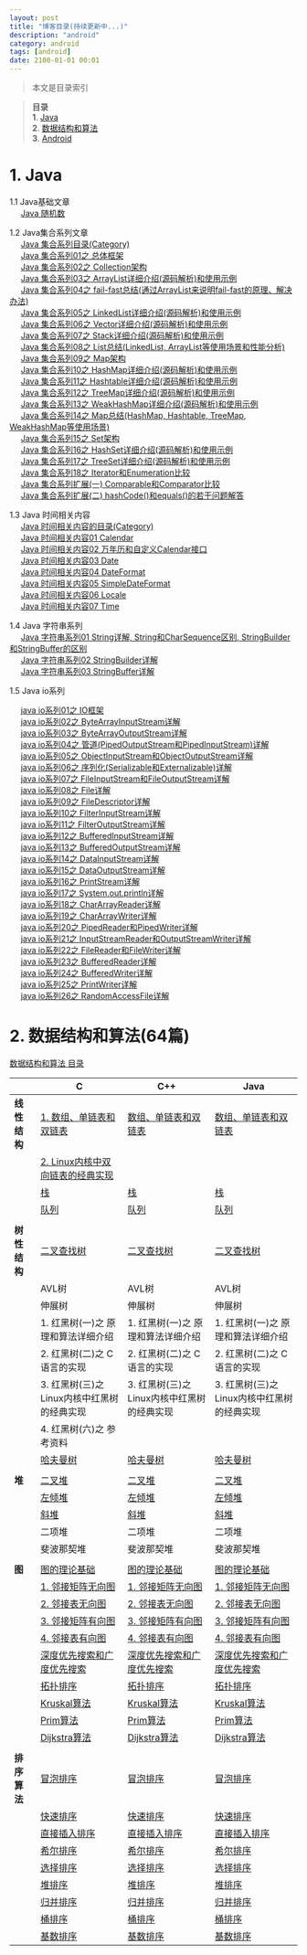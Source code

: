 ```yaml
---
layout: post
title: "博客目录(持续更新中...)"
description: "android"
category: android
tags: [android]
date: 2100-01-01 00:01
---
```



> 本文是目录索引

> **目录**  
> **1**. [Java](#anchor1)  
> **2**. [数据结构和算法](#anchor2)  
> **3**. [Android](#anchor3)  



<a name="anchor1"></a>
# 1. Java

1.1 Java基础文章  
&nbsp;&nbsp;&nbsp;&nbsp; [Java 随机数][link_java_basic_01]  


1.2 Java集合系列文章  
&nbsp;&nbsp;&nbsp;&nbsp; [Java 集合系列目录(Category)][link_java_collection_00]  
&nbsp;&nbsp;&nbsp;&nbsp; [Java 集合系列01之 总体框架][link_java_collection_01]  
&nbsp;&nbsp;&nbsp;&nbsp; [Java 集合系列02之 Collection架构][link_java_collection_02]  
&nbsp;&nbsp;&nbsp;&nbsp; [Java 集合系列03之 ArrayList详细介绍(源码解析)和使用示例][link_java_collection_03]  
&nbsp;&nbsp;&nbsp;&nbsp; [Java 集合系列04之 fail-fast总结(通过ArrayList来说明fail-fast的原理、解决办法)][link_java_collection_04]  
&nbsp;&nbsp;&nbsp;&nbsp; [Java 集合系列05之 LinkedList详细介绍(源码解析)和使用示例][link_java_collection_05]  
&nbsp;&nbsp;&nbsp;&nbsp; [Java 集合系列06之 Vector详细介绍(源码解析)和使用示例][link_java_collection_06]  
&nbsp;&nbsp;&nbsp;&nbsp; [Java 集合系列07之 Stack详细介绍(源码解析)和使用示例][link_java_collection_07]  
&nbsp;&nbsp;&nbsp;&nbsp; [Java 集合系列08之 List总结(LinkedList, ArrayList等使用场景和性能分析)][link_java_collection_08]  
&nbsp;&nbsp;&nbsp;&nbsp; [Java 集合系列09之 Map架构][link_java_collection_09]  
&nbsp;&nbsp;&nbsp;&nbsp; [Java 集合系列10之 HashMap详细介绍(源码解析)和使用示例][link_java_collection_10]  
&nbsp;&nbsp;&nbsp;&nbsp; [Java 集合系列11之 Hashtable详细介绍(源码解析)和使用示例][link_java_collection_11]  
&nbsp;&nbsp;&nbsp;&nbsp; [Java 集合系列12之 TreeMap详细介绍(源码解析)和使用示例][link_java_collection_12]  
&nbsp;&nbsp;&nbsp;&nbsp; [Java 集合系列13之 WeakHashMap详细介绍(源码解析)和使用示例][link_java_collection_13]  
&nbsp;&nbsp;&nbsp;&nbsp; [Java 集合系列14之 Map总结(HashMap, Hashtable, TreeMap, WeakHashMap等使用场景)][link_java_collection_14]  
&nbsp;&nbsp;&nbsp;&nbsp; [Java 集合系列15之 Set架构][link_java_collection_15]  
&nbsp;&nbsp;&nbsp;&nbsp; [Java 集合系列16之 HashSet详细介绍(源码解析)和使用示例][link_java_collection_16]  
&nbsp;&nbsp;&nbsp;&nbsp; [Java 集合系列17之 TreeSet详细介绍(源码解析)和使用示例][link_java_collection_17]  
&nbsp;&nbsp;&nbsp;&nbsp; [Java 集合系列18之 Iterator和Enumeration比较][link_java_collection_18]    
&nbsp;&nbsp;&nbsp;&nbsp; [Java 集合系列扩展(一) Comparable和Comparator比较][link_java_collection_19]  
&nbsp;&nbsp;&nbsp;&nbsp; [Java 集合系列扩展(二) hashCode()和equals()的若干问题解答][link_java_collection_20]

1.3 Java 时间相关内容  
&nbsp;&nbsp;&nbsp;&nbsp; [Java 时间相关内容的目录(Category)][link_java_time_00]  
&nbsp;&nbsp;&nbsp;&nbsp; [Java 时间相关内容01 Calendar][link_java_time_01]  
&nbsp;&nbsp;&nbsp;&nbsp; [Java 时间相关内容02 万年历和自定义Calendar接口][link_java_time_02]  
&nbsp;&nbsp;&nbsp;&nbsp; [Java 时间相关内容03 Date][link_java_time_03]  
&nbsp;&nbsp;&nbsp;&nbsp; [Java 时间相关内容04 DateFormat][link_java_time_04]  
&nbsp;&nbsp;&nbsp;&nbsp; [Java 时间相关内容05 SimpleDateFormat][link_java_time_05]  
&nbsp;&nbsp;&nbsp;&nbsp; [Java 时间相关内容06 Locale][link_java_time_06]  
&nbsp;&nbsp;&nbsp;&nbsp; [Java 时间相关内容07 Time][link_java_time_07]

1.4 Java 字符串系列  
&nbsp;&nbsp;&nbsp;&nbsp; [Java 字符串系列01 String详解, String和CharSequence区别, StringBuilder和StringBuffer的区别][link_java_charsequence_01]  
&nbsp;&nbsp;&nbsp;&nbsp; [Java 字符串系列02 StringBuilder详解][link_java_charsequence_02]  
&nbsp;&nbsp;&nbsp;&nbsp; [Java 字符串系列03 StringBuffer详解][link_java_charsequence_03]  

1.5 Java io系列  

&nbsp;&nbsp;&nbsp;&nbsp; [java io系列01之 IO框架][link_java_io_01]  
&nbsp;&nbsp;&nbsp;&nbsp; [java io系列02之 ByteArrayInputStream详解][link_java_io_02]  
&nbsp;&nbsp;&nbsp;&nbsp; [java io系列03之 ByteArrayOutputStream详解][link_java_io_03]  
&nbsp;&nbsp;&nbsp;&nbsp; [java io系列04之 管道(PipedOutputStream和PipedInputStream)详解][link_java_io_04]  
&nbsp;&nbsp;&nbsp;&nbsp; [java io系列05之 ObjectInputStream和ObjectOutputStream详解][link_java_io_05]  
&nbsp;&nbsp;&nbsp;&nbsp; [java io系列06之 序列化(Serializable和Externalizable)详解][link_java_io_06]  
&nbsp;&nbsp;&nbsp;&nbsp; [java io系列07之 FileInputStream和FileOutputStream详解][link_java_io_07]  
&nbsp;&nbsp;&nbsp;&nbsp; [java io系列08之 File详解][link_java_io_08]  
&nbsp;&nbsp;&nbsp;&nbsp; [java io系列09之 FileDescriptor详解][link_java_io_09]  
&nbsp;&nbsp;&nbsp;&nbsp; [java io系列10之 FilterInputStream详解][link_java_io_10]  
&nbsp;&nbsp;&nbsp;&nbsp; [java io系列11之 FilterOutputStream详解][link_java_io_11]  
&nbsp;&nbsp;&nbsp;&nbsp; [java io系列12之 BufferedInputStream详解][link_java_io_12]  
&nbsp;&nbsp;&nbsp;&nbsp; [java io系列13之 BufferedOutputStream详解][link_java_io_13]  
&nbsp;&nbsp;&nbsp;&nbsp; [java io系列14之 DataInputStream详解][link_java_io_14]  
&nbsp;&nbsp;&nbsp;&nbsp; [java io系列15之 DataOutputStream详解][link_java_io_15]  
&nbsp;&nbsp;&nbsp;&nbsp; [java io系列16之 PrintStream详解][link_java_io_16]  
&nbsp;&nbsp;&nbsp;&nbsp; [java io系列17之 System.out.println详解][link_java_io_17]  
&nbsp;&nbsp;&nbsp;&nbsp; [java io系列18之 CharArrayReader详解][link_java_io_18]  
&nbsp;&nbsp;&nbsp;&nbsp; [java io系列19之 CharArrayWriter详解][link_java_io_19]  
&nbsp;&nbsp;&nbsp;&nbsp; [java io系列20之 PipedReader和PipedWriter详解][link_java_io_20]  
&nbsp;&nbsp;&nbsp;&nbsp; [java io系列21之 InputStreamReader和OutputStreamWriter详解][link_java_io_21]  
&nbsp;&nbsp;&nbsp;&nbsp; [java io系列22之 FileReader和FileWriter详解][link_java_io_22]  
&nbsp;&nbsp;&nbsp;&nbsp; [java io系列23之 BufferedReader详解][link_java_io_23]  
&nbsp;&nbsp;&nbsp;&nbsp; [java io系列24之 BufferedWriter详解][link_java_io_24]  
&nbsp;&nbsp;&nbsp;&nbsp; [java io系列25之 PrintWriter详解][link_java_io_25]  
&nbsp;&nbsp;&nbsp;&nbsp; [java io系列26之 RandomAccessFile详解][link_java_io_26]



<a name="anchor2"></a>
# 2. 数据结构和算法(64篇)

[数据结构和算法 目录][link_ds_index] 

|              |                   C                |                   C++              |               Java                 |
| ------------ | ---------------------------------- | ---------------------------------- | ---------------------------------- |
| **线性结构** | [1. 数组、单链表和双链表][link_ds_linear_dlink01] | [数组、单链表和双链表][link_ds_linear_dlink01] | [数组、单链表和双链表][link_ds_linear_dlink01] |
|              | [2. Linux内核中双向链表的经典实现][link_ds_linear_dlink02] |  |  |
|              | [栈][link_ds_linear_stack] | [栈][link_ds_linear_stack] | [栈][link_ds_linear_stack] |
|              | [队列][link_ds_linear_list] | [队列][link_ds_linear_list] | [队列][link_ds_linear_list] |
|              |  |  |  |
| **树性结构** | [二叉查找树][link_ds_tree_bstree_c] | [二叉查找树][link_ds_tree_bstree_cpp] | [二叉查找树][link_ds_tree_bstree_java] |
|              | AVL树 | AVL树 | AVL树 |
|              | 伸展树 | 伸展树 | 伸展树 |
|              | 1. 红黑树(一)之 原理和算法详细介绍 | 1. 红黑树(一)之 原理和算法详细介绍 | 1. 红黑树(一)之 原理和算法详细介绍 |
|              | 2. 红黑树(二)之 C语言的实现 | 2. 红黑树(二)之 C语言的实现 | 2. 红黑树(二)之 C语言的实现 |
|              | 3. 红黑树(三)之 Linux内核中红黑树的经典实现 | 3. 红黑树(三)之 Linux内核中红黑树的经典实现 | 3. 红黑树(三)之 Linux内核中红黑树的经典实现 |
|              | 4. 红黑树(六)之 参考资料 |  |  |
|              | [哈夫曼树][link_ds_tree_huffman_c] | [哈夫曼树][link_ds_tree_huffman_cpp] | [哈夫曼树][link_ds_tree_huffman_java] |
|              |  |  |  |
| **堆**       | [二叉堆][link_ds_heap_binary_c] | [二叉堆][link_ds_heap_binary_cpp] | [二叉堆][link_ds_heap_binary_java] |
|              | [左倾堆][link_ds_heap_leftist_c] | [左倾堆][link_ds_heap_leftist_cpp] | [左倾堆][link_ds_heap_leftist_java] |
|              | [斜堆][link_ds_heap_skewheap_c] | [斜堆][link_ds_heap_skewheap_cpp] | [斜堆][link_ds_heap_skewheap_java] |
|              | 二项堆 | 二项堆 | 二项堆 |
|              | 斐波那契堆 | 斐波那契堆 | 斐波那契堆 |
|              |  |  |  |
| **图**       | [图的理论基础][link_ds_graph_thesis] | [图的理论基础][link_ds_graph_thesis] | [图的理论基础][link_ds_graph_thesis] |
|              | [1. 邻接矩阵无向图][link_ds_graph_matrix_udg_c] | [1. 邻接矩阵无向图][link_ds_graph_matrix_udg_cpp] | [1. 邻接矩阵无向图][link_ds_graph_matrix_udg_java] |
|              | [2. 邻接表无向图][link_ds_graph_list_udg_c] | [2. 邻接表无向图][link_ds_graph_list_udg_cpp] | [2. 邻接表无向图][link_ds_graph_list_udg_java] |
|              | [3. 邻接矩阵有向图][link_ds_graph_matrix_dg_c] | [3. 邻接矩阵有向图][link_ds_graph_matrix_dg_cpp] | [3. 邻接矩阵有向图][link_ds_graph_matrix_dg_java] |
|              | [4. 邻接表有向图][link_ds_graph_list_dg_c] | [4. 邻接表有向图][link_ds_graph_list_dg_cpp] | [4. 邻接表有向图][link_ds_graph_list_dg_java] |
|              | [深度优先搜索和广度优先搜索][link_ds_graph_iterator] | [深度优先搜索和广度优先搜索][link_ds_graph_iterator] | [深度优先搜索和广度优先搜索][link_ds_graph_iterator] |
|              | [拓扑排序][link_ds_graph_topsort_c] | [拓扑排序][link_ds_graph_topsort_cpp] | [拓扑排序][link_ds_graph_topsort_java] |
|              | [Kruskal算法][link_ds_graph_kruskal_c] | [Kruskal算法][link_ds_graph_kruskal_cpp] | [Kruskal算法][link_ds_graph_kruskal_java] |
|              | [Prim算法][link_ds_graph_prim_c] | [Prim算法][link_ds_graph_prim_cpp] | [Prim算法][link_ds_graph_prim_java] |
|              | [Dijkstra算法][link_ds_graph_dijkstra_c] | [Dijkstra算法][link_ds_graph_dijkstra_cpp] | [Dijkstra算法][link_ds_graph_dijkstra_java] |
|              |  |  |  |
| **排序算法** | [冒泡排序][link_algrithm_bubble-sort] | [冒泡排序][link_algrithm_bubble-sort] | [冒泡排序][link_algrithm_bubble-sort] |
|              | [快速排序][link_algrithm_quick-sort] | [快速排序][link_algrithm_quick-sort] | [快速排序][link_algrithm_quick-sort] |
|              | [直接插入排序][link_algrithm_insert-sort] | [直接插入排序][link_algrithm_insert-sort] | [直接插入排序][link_algrithm_insert-sort] |
|              | [希尔排序][link_algrithm_shell-sort] | [希尔排序][link_algrithm_shell-sort] | [希尔排序][link_algrithm_shell-sort] |
|              | [选择排序][link_algrithm_select-sort] | [选择排序][link_algrithm_select-sort] | [选择排序][link_algrithm_select-sort] |
|              | [堆排序][link_algrithm_heap-sort] | [堆排序][link_algrithm_heap-sort] | [堆排序][link_algrithm_heap-sort] |
|              | [归并排序][link_algrithm_merge-sort] | [归并排序][link_algrithm_merge-sort] | [归并排序][link_algrithm_merge-sort] |
|              | [桶排序][link_algrithm_bucket-sort] | [桶排序][link_algrithm_bucket-sort] | [桶排序][link_algrithm_bucket-sort] |
|              | [基数排序][link_algrithm_radix-sort] | [基数排序][link_algrithm_radix-sort] | [基数排序][link_algrithm_radix-sort] |







<!-- Java 链接 -->
[link_java_basic_01]: /2012/03/01/basic-01-random

[link_java_collection_00]: /2012/02/01/collection-00-index
[link_java_collection_01]: /2012/02/01/collection-01-summary
[link_java_collection_02]: /2012/02/02/collection-02-framework
[link_java_collection_03]: /2012/02/03/collection-03-arraylist
[link_java_collection_04]: /2012/02/04/collection-04-fail-fast
[link_java_collection_05]: /2012/02/05/collection-05-linkedlist
[link_java_collection_06]: /2012/02/06/collection-06-vector
[link_java_collection_07]: /2012/02/07/collection-07-stack
[link_java_collection_08]: /2012/02/08/collection-08-List
[link_java_collection_09]: /2012/02/09/collection-09-map
[link_java_collection_10]: /2012/02/10/collection-10-hashmap
[link_java_collection_11]: /2012/02/11/collection-11-hashtable
[link_java_collection_12]: /2012/02/12/collection-12-treemap
[link_java_collection_13]: /2012/02/13/collection-13-weakhashmap
[link_java_collection_14]: /2012/02/14/collection-14-mapsummary
[link_java_collection_15]: /2012/02/15/collection-15-set
[link_java_collection_16]: /2012/02/16/collection-16-hashset
[link_java_collection_17]: /2012/02/17/collection-17-treeset
[link_java_collection_18]: /2012/02/18/collection-18-iterator_enumeration
[link_java_collection_19]: /2012/02/19/comparable-comparator
[link_java_collection_20]: /2012/02/20/hashcode-and-equals


[link_java_time_00]: /2012/04/01/time-index
[link_java_time_01]: /2012/04/01/time
[link_java_time_02]: /2012/04/02/time
[link_java_time_03]: /2012/04/03/time
[link_java_time_04]: /2012/04/04/time
[link_java_time_05]: /2012/04/05/time
[link_java_time_06]: /2012/04/06/time
[link_java_time_07]: /2012/04/07/time


[link_java_charsequence_01]: /2012/04/11/charsequence
[link_java_charsequence_02]: /2012/04/12/charsequence
[link_java_charsequence_03]: /2012/04/13/charsequence

[link_java_io_01]: /2012/05/01/io
[link_java_io_02]: /2012/05/02/ByteArrayInputStream
[link_java_io_03]: /2012/05/03/ByteArrayOutputStream
[link_java_io_04]: /2012/05/04/PipedOutputStreamAndPipedInputStream
[link_java_io_05]: /2012/05/05/ObjectInputStreamAndObjectOutputStream
[link_java_io_06]: /2012/05/06/SerializableAndExternalizable
[link_java_io_07]: /2012/05/07/FileInputStreamAndFileOutputStream
[link_java_io_08]: /2012/05/08/File
[link_java_io_09]: /2012/05/09/FileDescriptor
[link_java_io_10]: /2012/05/10/FilterInputStream
[link_java_io_11]: /2012/05/11/FilterOutputStream
[link_java_io_12]: /2012/05/12/BufferedInputStream
[link_java_io_13]: /2012/05/13/BufferedOutputStream
[link_java_io_14]: /2012/05/14/DataInputStream
[link_java_io_15]: /2012/05/15/DataOutputStream
[link_java_io_16]: /2012/05/16/PrintStream
[link_java_io_17]: /2012/05/17/SystemOutPrintln
[link_java_io_18]: /2012/05/18/CharArrayReader
[link_java_io_19]: /2012/05/19/CharArrayWriter
[link_java_io_20]: /2012/05/20/PipedReaderAndPipedWriter
[link_java_io_21]: /2012/05/21/InputStreamReaderAndOutputStreamWriter
[link_java_io_22]: /2012/05/22/FileReaderAndFileWriter
[link_java_io_23]: /2012/05/23/BufferedReader
[link_java_io_24]: /2012/05/24/BufferedWriter
[link_java_io_25]: /2012/05/25/PrintWriter
[link_java_io_26]: /2012/05/26/RandomAccessFile




<!-- 数据结构和算法 链接 -->
[link_ds_index]: /2013/01/01/datastruct-index

[link_ds_linear_dlink01]: /2013/01/01/dlink
[link_ds_linear_dlink02]: /2013/01/01/dlink02
[link_ds_linear_stack]:   /2013/01/02/stack
[link_ds_linear_list]:    /2013/01/03/list

[link_ds_tree_bstree_c]:     /2013/02/01/bstree-c
[link_ds_tree_bstree_cpp]:   /2013/02/01/bstree-cpp
[link_ds_tree_bstree_java]:  /2013/02/01/bstree-java
[link_ds_tree_huffman_c]:    /2013/02/04/huffman-c
[link_ds_tree_huffman_cpp]:  /2013/02/04/huffman-cpp
[link_ds_tree_huffman_java]: /2013/02/04/huffman-java

[link_ds_heap_binary_c]:      /2013/03/01/binary-heap-c
[link_ds_heap_binary_cpp]:    /2013/03/01/binary-heap-cplus
[link_ds_heap_binary_java]:   /2013/03/01/binary-heap-java
[link_ds_heap_leftist_c]:     /2013/03/02/leftist-c
[link_ds_heap_leftist_cpp]:   /2013/03/02/leftist-cplus
[link_ds_heap_leftist_java]:  /2013/03/02/leftist-java
[link_ds_heap_skewheap_c]:    /2013/03/03/skewheap-c
[link_ds_heap_skewheap_cpp]:  /2013/03/03/skewheap-cplus
[link_ds_heap_skewheap_java]: /2013/03/03/skewheap-java

[link_ds_graph_thesis]:          /2013/04/05/graph-thesis
[link_ds_graph_matrix_udg_c]:    /2013/04/06/basic-matrix-udg-c
[link_ds_graph_matrix_udg_cpp]:  /2013/04/06/basic-matrix-udg-cplus
[link_ds_graph_matrix_udg_java]: /2013/04/06/basic-matrix-udg-java
[link_ds_graph_list_udg_c]:      /2013/04/07/basic-list-udg-c
[link_ds_graph_list_udg_cpp]:    /2013/04/07/basic-list-udg-cplus
[link_ds_graph_list_udg_java]:   /2013/04/07/basic-list-udg-java
[link_ds_graph_matrix_dg_c]:     /2013/04/08/basic-matrix-dg-c
[link_ds_graph_matrix_dg_cpp]:   /2013/04/08/basic-matrix-dg-cplus
[link_ds_graph_matrix_dg_java]:  /2013/04/08/basic-matrix-dg-java
[link_ds_graph_list_dg_c]:       /2013/04/09/basic-list-dg-c
[link_ds_graph_list_dg_cpp]:     /2013/04/09/basic-list-dg-cplus
[link_ds_graph_list_dg_java]:    /2013/04/09/basic-list-dg-java
[link_ds_graph_iterator]:        /2013/04/10/iterator
[link_ds_graph_topsort_c]:       /2013/04/11/topsort-c
[link_ds_graph_topsort_cpp]:     /2013/04/11/topsort-cplus
[link_ds_graph_topsort_java]:    /2013/04/11/topsort-java
[link_ds_graph_kruskal_c]:       /2013/04/12/kruskal-c
[link_ds_graph_kruskal_cpp]:     /2013/04/12/kruskal-cplus
[link_ds_graph_kruskal_java]:    /2013/04/12/kruskal-java
[link_ds_graph_prim_c]:          /2013/04/13/prim-c
[link_ds_graph_prim_cpp]:        /2013/04/13/prim-cplus
[link_ds_graph_prim_java]:       /2013/04/13/prim-java
[link_ds_graph_dijkstra_c]:      /2013/04/14/dijkstra-c
[link_ds_graph_dijkstra_cpp]:    /2013/04/14/dijkstra-cplus
[link_ds_graph_dijkstra_java]:   /2013/04/14/dijkstra-java
[link_ds_graph_floyd_c]:         /2013/04/15/floyd-c
[link_ds_graph_floyd_cpp]:       /2013/04/15/floyd-cplus
[link_ds_graph_floyd_java]:      /2013/04/15/floyd-java

[link_algrithm_bubble-sort]:  /2013/05/01/bubble-sort
[link_algrithm_quick-sort]:   /2013/05/02/quick-sort
[link_algrithm_insert-sort]:  /2013/05/03/insert-sort
[link_algrithm_shell-sort]:   /2013/05/04/shell-sort
[link_algrithm_select-sort]:  /2013/05/05/select-sort
[link_algrithm_heap-sort]:    /2013/05/06/heap-sort
[link_algrithm_merge-sort]:   /2013/05/08/merge-sort
[link_algrithm_bucket-sort]:  /2013/05/09/bucket-sort
[link_algrithm_radix-sort]:   /2013/05/10/radix-sort



